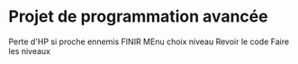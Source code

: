 # Projet de programmation avancée


Perte d'HP si proche ennemis
FINIR MEnu choix niveau
Revoir le code
Faire les niveaux 
